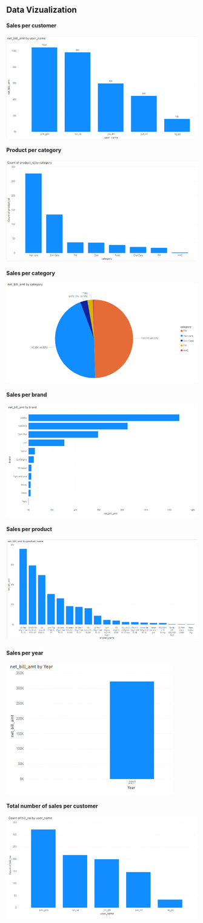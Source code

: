 ## Data Vizualization
#### Sales per customer
![](../img/sales_per_user.PNG)
#### Product per category
![](../img/product_per_category.PNG)
#### Sales per category
![](../img/sales_per_category.PNG)
#### Sales per brand
![](../img/sales_per_brand.PNG)
#### Sales per product
![](../img/sales_per_product.PNG)
#### Sales per year
![](../img/sales_per_year.PNG)
#### Total number of sales per customer
![](../img/no_of_sales_per_customer.PNG)
